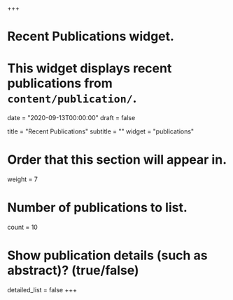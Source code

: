 +++
# Recent Publications widget.
# This widget displays recent publications from `content/publication/`.

date = "2020-09-13T00:00:00"
draft = false

title = "Recent Publications"
subtitle = ""
widget = "publications"

# Order that this section will appear in.
weight = 7

# Number of publications to list.
count = 10

# Show publication details (such as abstract)? (true/false)
detailed_list = false
+++

